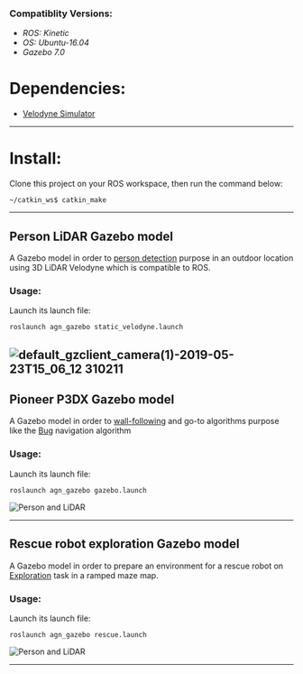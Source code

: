 ### Compatiblity Versions:
 - *ROS: Kinetic*
 - *OS: Ubuntu-16.04*
 - *Gazebo 7.0*

# Dependencies:
 - [Velodyne Simulator](https://github.com/agn-7/modified_velodyne_simulator)

---
# Install:
Clone this project on your ROS workspace, then run the command below:

```~/catkin_ws$ catkin_make```

---

## Person LiDAR Gazebo model
A Gazebo model in order to [person detection](https://github.com/agn-7/hdl_people_tracking) purpose in an outdoor location using 3D LiDAR Velodyne which is 
compatible to ROS.

### Usage:
Launch its launch file:

```
roslaunch agn_gazebo static_velodyne.launch
```

![default_gzclient_camera(1)-2019-05-23T15_06_12 310211](https://user-images.githubusercontent.com/14202344/58246505-7dade880-7d6c-11e9-8482-28f42baeb138.jpg "Person and LiDAR")
---

## Pioneer P3DX Gazebo model
A Gazebo model in order to [wall-following]() and go-to algorithms purpose like the [Bug](https://github.com/agn-7/bugs) navigation algorithm 

### Usage:
Launch its launch file:

```
roslaunch agn_gazebo gazebo.launch
```
![](url "Person and LiDAR")

---

## Rescue robot exploration Gazebo model
A Gazebo model in order to prepare an environment for a rescue robot on [Exploration]() task in a ramped maze map. 

### Usage:
Launch its launch file:

```
roslaunch agn_gazebo rescue.launch
```

![](url "Person and LiDAR")

---